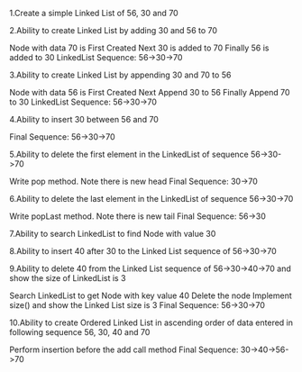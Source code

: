 
1.Create a simple Linked List of 56, 30 and 70

2.Ability to create Linked List by adding 30 and 56 to 70

Node with data 70 is First Created Next 30 is added to 70 Finally 56 is added to 30 LinkedList Sequence: 56->30->70

3.Ability to create Linked List by appending 30 and 70 to 56

Node with data 56 is First Created Next Append 30 to 56 Finally Append 70 to 30 LinkedList Sequence: 56->30->70

4.Ability to insert 30 between 56 and 70

Final Sequence: 56->30->70

5.Ability to delete the first element in the LinkedList of sequence 56->30->70

Write pop method. Note there is new head Final Sequence: 30->70

6.Ability to delete the last element in the LinkedList of sequence 56->30->70

Write popLast method. Note there is new tail Final Sequence: 56->30

7.Ability to search LinkedList to find Node with value 30

8.Ability to insert 40 after 30 to the Linked List sequence of 56->30->70

9.Ability to delete 40 from the Linked List sequence of 56->30->40->70 and show the size of LinkedList is 3

Search LinkedList to get Node with key value 40 Delete the node Implement size() and show the Linked List size is 3 Final Sequence: 56->30->70

10.Ability to create Ordered Linked List in ascending order of data entered in following sequence 56, 30, 40 and 70

Perform insertion before the add call method Final Sequence: 30->40->56->70
